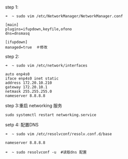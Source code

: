 step 1:

```shell
➜  ~ sudo vim /etc/NetworkManager/NetworkManager.conf

[main]
plugins=ifupdown,keyfile,ofono
dns=dnsmasq

[ifupdown]
managed=true  ＃修改
```

step 2:

```shell
➜  ~ sudo vim /etc/network/interfaces

auto enp4s0
iface enp4s0 inet static
address 172.20.10.210
gateway 172.20.10.1
netmask 255.255.255.0
nameserver 8.8.8.8
```

step 3:重启 networking 服务

```shell
sudo systemctl restart networking.service
```

setp 4: 配置DNS

```shell
➜  ~ sudo vim /etc/resolvconf/resolv.conf.d/base 

nameserver 8.8.8.8

➜  ~ sudo resolvconf -u  #读取dns 配置
```




